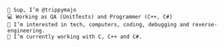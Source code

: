     👋 Sup, I’m @trippymajo
    💻 Working as QA (UnitTests) and Programmer (C++, C#)
    👀 I’m interested in tech, computers, coding, debugging and reverse-engineering.
    🌱 I’m currently working with C, C++ and C#.
